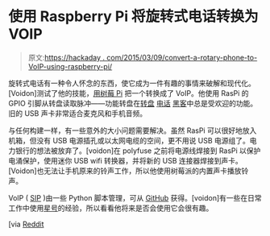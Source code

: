 # 使用 Raspberry Pi 将旋转式电话转换为 VOIP

> 原文:[https://hackaday . com/2015/03/09/convert-a-rotary-phone-to-VoIP-using-raspberry-pi/](https://hackaday.com/2015/03/09/convert-a-rotary-phone-to-voip-using-raspberry-pi/)

旋转式电话有一种令人怀念的东西，使它成为一件有趣的事情来破解和现代化。[Voidon]测试了他的技能，[用树莓 Pi](http://imgur.com/a/HECDL) 把一个转换成了 VoIP。他使用 RasPi 的 GPIO 引脚从转盘读取脉冲——功能转盘在[转盘](hackaday.com/2014/07/22/usb-rotary-phone-a-lync-to-the-past/) [电话](hackaday.com/2014/06/16/the-rotary-cell-phone/) [黑客](hackaday.com/2012/09/07/rotary-and-cordless-phones-mashup/)中总是受欢迎的功能。旧的 USB 声卡非常适合麦克风和手机音频。

与任何构建一样，有一些意外的大小问题需要解决。虽然 RasPi 可以很好地放入机箱，但没有 USB 电源插孔或以太网电缆的空间，更不用说 USB 电源组了。电力银行的想法被放弃了。[voidon]在 polyfuse 之前将电源线焊接到 RasPi 以保护电涌保护，使用迷你 USB wifi 转换器，并将新的 USB 连接器焊接到声卡。[Voidon]也无法让手机原来的铃声工作，所以他使用树莓派的内置声卡播放铃声。

VoIP ( [SIP](http://en.wikipedia.org/wiki/Session_Initiation_Protocol) )由一些 Python 脚本管理，可从 [GitHub](https://github.com/hnesland/aselektriskbureau) 获得。[voidon]有一些在日常工作中使用[星号](http://www.raspberry-asterisk.org/)的经验，所以看看他将来是否会使用它会很有趣。

[via [Reddit](http://www.reddit.com/r/raspberry_pi/comments/2y21sd/i_converted_an_old_phone_to_voip_using_raspberry/)